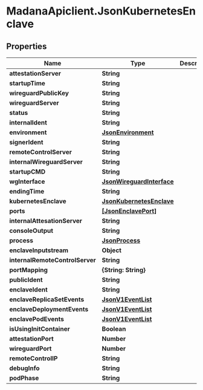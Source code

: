 # MadanaApiclient.JsonKubernetesEnclave

## Properties

Name | Type | Description | Notes
------------ | ------------- | ------------- | -------------
**attestationServer** | **String** |  | [optional] 
**startupTime** | **String** |  | [optional] 
**wireguardPublicKey** | **String** |  | [optional] 
**wireguardServer** | **String** |  | [optional] 
**status** | **String** |  | [optional] 
**internalIdent** | **String** |  | [optional] 
**environment** | [**JsonEnvironment**](JsonEnvironment.md) |  | [optional] 
**signerIdent** | **String** |  | [optional] 
**remoteControlServer** | **String** |  | [optional] 
**internalWireguardServer** | **String** |  | [optional] 
**startupCMD** | **String** |  | [optional] 
**wgInterface** | [**JsonWireguardInterface**](JsonWireguardInterface.md) |  | [optional] 
**endingTime** | **String** |  | [optional] 
**kubernetesEnclave** | [**JsonKubernetesEnclave**](JsonKubernetesEnclave.md) |  | [optional] 
**ports** | [**[JsonEnclavePort]**](JsonEnclavePort.md) |  | [optional] 
**internalAttesationServer** | **String** |  | [optional] 
**consoleOutput** | **String** |  | [optional] 
**process** | [**JsonProcess**](JsonProcess.md) |  | [optional] 
**enclaveInputstream** | **Object** |  | [optional] 
**internalRemoteControlServer** | **String** |  | [optional] 
**portMapping** | **{String: String}** |  | [optional] 
**publicIdent** | **String** |  | [optional] 
**enclaveIdent** | **String** |  | [optional] 
**enclaveReplicaSetEvents** | [**JsonV1EventList**](JsonV1EventList.md) |  | [optional] 
**enclaveDeploymentEvents** | [**JsonV1EventList**](JsonV1EventList.md) |  | [optional] 
**enclavePodEvents** | [**JsonV1EventList**](JsonV1EventList.md) |  | [optional] 
**isUsingInitContainer** | **Boolean** |  | [optional] 
**attestationPort** | **Number** |  | [optional] 
**wireguardPort** | **Number** |  | [optional] 
**remoteControlIP** | **String** |  | [optional] 
**debugInfo** | **String** |  | [optional] 
**podPhase** | **String** |  | [optional] 


